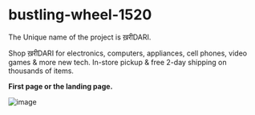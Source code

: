 # bustling-wheel-1520

The Unique name of the project is ख़रीDARI.

Shop ख़रीDARI for electronics, computers, appliances, cell phones, video games & more new tech. In-store pickup & free 2-day shipping on thousands of items.


**First page or the landing page.**

![image](https://user-images.githubusercontent.com/108060013/201508940-9443eb1a-1b65-4995-bf06-85f096d0f4cf.png)
